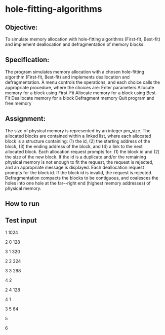 # hole-fitting-algorithms
## Objective:
To simulate memory allocation with hole-fitting algorithms (First-fit, Best-fit) and implement deallocation and defragmentation of memory blocks.


## Specification:
The program simulates memory allocation with a chosen hole-fitting algorithm (First-fit, Best-fit) and implements deallocation and defragmentation. A menu controls the operations, and each choice calls the appropriate procedure, where the choices are: 
Enter parameters 
Allocate memory for a block using First-Fit
Allocate memory for a block using Best-Fit
Deallocate memory for a block
Defragment memory
Quit program and free memory


## Assignment:
The size of physical memory is represented by an integer pm_size.
The allocated blocks are contained within a linked list, where each allocated block is a structure containing: (1) the id, (2) the starting address of the block, (3) the ending address of the block, and (4) a link to the next allocated block.
Each allocation request prompts for: (1) the block id and (2) the size of the new block. If the id is a duplicate and/or the remaining physical memory is not enough to fit the request, the request is rejected, and an appropriate message is displayed.
Each deallocation request prompts for the block id. If the block id is invalid, the request is rejected.
Defragmentation compacts the blocks to be contiguous, and coalesces the holes into one hole at the far--right end (highest memory addresses) of physical memory.

## How to run


## Test input 
1
1024

2
0
128

3
1
320

2
2
224

3
3
288

4
2

2
4
128

4
1

3
5
64

5

6

